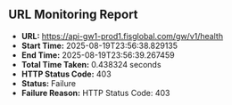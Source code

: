 ## URL Monitoring Report

- **URL:** https://api-gw1-prod1.fisglobal.com/gw/v1/health
- **Start Time:** 2025-08-19T23:56:38.829135
- **End Time:** 2025-08-19T23:56:39.267459
- **Total Time Taken:** 0.438324 seconds
- **HTTP Status Code:** 403
- **Status:** Failure
- **Failure Reason:** HTTP Status Code: 403
